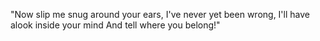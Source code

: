 "Now slip me snug around your ears,
I've never yet been wrong,
I'll have alook inside your mind 
And tell where you belong!"